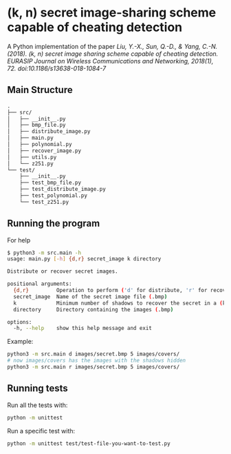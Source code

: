 # (k, n) secret image-sharing scheme capable of cheating detection

A Python implementation of the paper *Liu, Y.-X., Sun, Q.-D., & Yang, C.-N. (2018). (k, n) secret image sharing scheme capable of cheating detection. EURASIP Journal on Wireless Communications and Networking, 2018(1), 72. doi:10.1186/s13638-018-1084-7*

## Main Structure 

```txt
.
├── src/
│   ├── __init__.py
│   ├── bmp_file.py
│   ├── distribute_image.py
│   ├── main.py
│   ├── polynomial.py
│   ├── recover_image.py
│   ├── utils.py
│   └── z251.py
└── test/
    ├── __init__.py
    ├── test_bmp_file.py
    ├── test_distribute_image.py
    ├── test_polynomial.py
    └── test_z251.py
```


## Running the program

For help

```bash
$ python3 -m src.main -h
usage: main.py [-h] {d,r} secret_image k directory

Distribute or recover secret images.

positional arguments:
  {d,r}         Operation to perform ('d' for distribute, 'r' for recover)
  secret_image  Name of the secret image file (.bmp)
  k             Minimum number of shadows to recover the secret in a (k, n) scheme
  directory     Directory containing the images (.bmp)

options:
  -h, --help    show this help message and exit
```

Example:

```bash
python3 -m src.main d images/secret.bmp 5 images/covers/ 
# now images/covers has the images with the shadows hidden
python3 -m src.main r images/secret.bmp 5 images/covers/  
```

## Running tests

Run all the tests with:

```bash
python -m unittest
```

Run a specific test with:

```bash
python -m unittest test/test-file-you-want-to-test.py
```